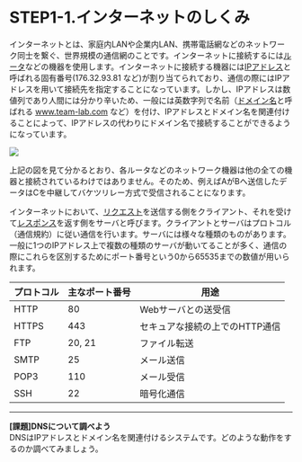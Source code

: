 # STEP1-1.インターネットのしくみ

インターネットとは、家庭内LANや企業内LAN、携帯電話網などのネットワーク同士を繋ぐ、世界規模の通信網のことです。インターネットに接続するには[ルータ](http://e-words.jp/w/E383ABE383BCE382BF.html)などの機器を使用します。インターネットに接続する機器には[IPアドレス](http://e-words.jp/w/IPE382A2E38389E383ACE382B9.html)と呼ばれる固有番号(176.32.93.81 など)が割り当てられており、通信の際にはIPアドレスを用いて接続先を指定することになっています。しかし、IPアドレスは数値列であり人間には分かり辛いため、一般には英数字列で名前（[ドメイン名](http://e-words.jp/w/E38389E383A1E382A4E383B3E5908D.html)と呼ばれる www.team-lab.com など）を付け、IPアドレスとドメイン名を関連付けることによって、IPアドレスの代わりにドメイン名で接続することができるようになっています。

![](../images/1_1_1.png)

上記の図を見て分かるとおり、各ルータなどのネットワーク機器は他の全ての機器と接続されているわけではありません。そのため、例えばAがBへ送信したデータはCを中継してバケツリレー方式で受信されることになります。

インターネットにおいて、[リクエスト](http://e-words.jp/w/E383AAE382AFE382A8E382B9E38388.html)を送信する側をクライアント、それを受けて[レスポンス](http://e-words.jp/w/E383ACE382B9E3839DE383B3E382B9.html)を返す側をサーバと呼びます。クライアントとサーバはプロトコル（通信規約）に従い通信を行います。サーバには様々な種類のものがあります。一般に1つのIPアドレス上で複数の種類のサーバが動いてることが多く、通信の際にこれらを区別するためにポート番号という0から65535までの数値が用いられます。

プロトコル  |  主なポート番号 |  用途
--|---|--
HTTP  | 80 | Webサーバとの送受信
HTTPS | 443 | セキュアな接続の上でのHTTP通信
FTP | 20, 21 | ファイル転送 
SMTP | 25 | メール送信
POP3 | 110 | メール受信
SSH | 22 | 暗号化通信

***

**[課題]DNSについて調べよう**  
DNSはIPアドレスとドメイン名を関連付けるシステムです。どのような動作をするのか調べてみましょう。
